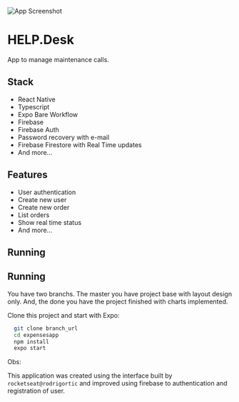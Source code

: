 ![App Screenshot](.github/cover.png)

# HELP.Desk
App to manage maintenance calls.


## Stack

- React Native
- Typescript
- Expo Bare Workflow
- Firebase
- Firebase Auth
- Password recovery with e-mail
- Firebase Firestore with Real Time updates
- And more...


## Features

- User authentication
- Create new user
- Create new order
- List orders
- Show real time status
- And more...


## Running

## Running

You have two branchs. The master you have project base with layout design only. And, the done you have the project finished with charts implemented.

Clone this project and start with Expo:
```bash
  git clone branch_url
  cd expensesapp
  npm install
  expo start
```


Obs:

This application was created using the interface built by `rocketseat@rodrigortic` and improved using firebase to authentication and registration of user.

